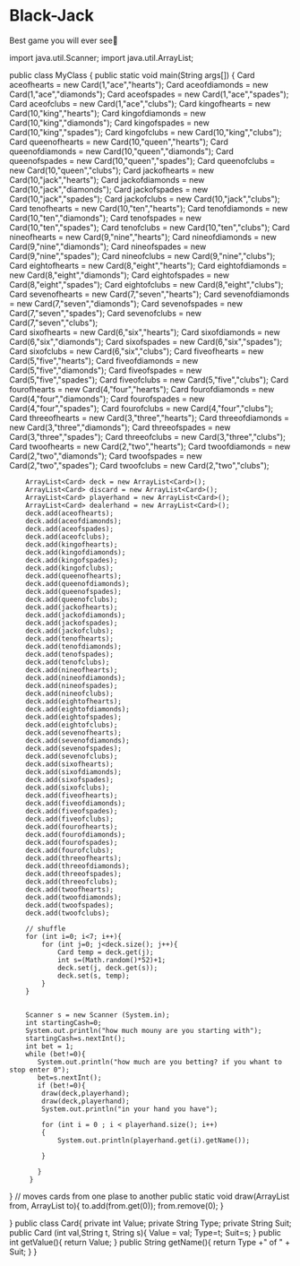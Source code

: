 # Black-Jack
Best game you will ever see🤯

import java.util.Scanner;
import java.util.ArrayList;

public class MyClass {
    public static void main(String args[]) {
        Card aceofhearts = new Card(1,"ace","hearts");
        Card aceofdiamonds = new Card(1,"ace","diamonds");
        Card aceofspades = new Card(1,"ace","spades");
        Card aceofclubs = new Card(1,"ace","clubs");
        Card kingofhearts = new Card(10,"king","hearts");
        Card kingofdiamonds = new Card(10,"king","diamonds");
        Card kingofspades = new Card(10,"king","spades");
        Card kingofclubs = new Card(10,"king","clubs");
        Card queenofhearts = new Card(10,"queen","hearts");
        Card queenofdiamonds = new Card(10,"queen","diamonds");
        Card queenofspades = new Card(10,"queen","spades");
        Card queenofclubs = new Card(10,"queen","clubs");
        Card jackofhearts = new Card(10,"jack","hearts");
        Card jackofdiamonds = new Card(10,"jack","diamonds");
        Card jackofspades = new Card(10,"jack","spades");
        Card jackofclubs = new Card(10,"jack","clubs");
        Card tenofhearts = new Card(10,"ten","hearts");
        Card tenofdiamonds = new Card(10,"ten","diamonds");
        Card tenofspades = new Card(10,"ten","spades");
        Card tenofclubs = new Card(10,"ten","clubs");
        Card nineofhearts = new Card(9,"nine","hearts");
        Card nineofdiamonds = new Card(9,"nine","diamonds");
        Card nineofspades = new Card(9,"nine","spades");
        Card nineofclubs = new Card(9,"nine","clubs");
        Card eightofhearts = new Card(8,"eight","hearts");
        Card eightofdiamonds = new Card(8,"eight","diamonds");
        Card eightofspades = new Card(8,"eight","spades");
        Card eightofclubs = new Card(8,"eight","clubs");
        Card sevenofhearts = new Card(7,"seven","hearts");
        Card sevenofdiamonds = new Card(7,"seven","diamonds");
        Card sevenofspades = new Card(7,"seven","spades");
        Card sevenofclubs = new Card(7,"seven","clubs");    
        Card sixofhearts = new Card(6,"six","hearts");
        Card sixofdiamonds = new Card(6,"six","diamonds");
        Card sixofspades = new Card(6,"six","spades");
        Card sixofclubs = new Card(6,"six","clubs");
        Card fiveofhearts = new Card(5,"five","hearts");
        Card fiveofdiamonds = new Card(5,"five","diamonds");
        Card fiveofspades = new Card(5,"five","spades");
        Card fiveofclubs = new Card(5,"five","clubs");
        Card fourofhearts = new Card(4,"four","hearts");
        Card fourofdiamonds = new Card(4,"four","diamonds");
        Card fourofspades = new Card(4,"four","spades");
        Card fourofclubs = new Card(4,"four","clubs");
        Card threeofhearts = new Card(3,"three","hearts");
        Card threeofdiamonds = new Card(3,"three","diamonds");
        Card threeofspades = new Card(3,"three","spades");
        Card threeofclubs = new Card(3,"three","clubs");
        Card twoofhearts = new Card(2,"two","hearts");
        Card twoofdiamonds = new Card(2,"two","diamonds");
        Card twoofspades = new Card(2,"two","spades");
        Card twoofclubs = new Card(2,"two","clubs");
        
        
        ArrayList<Card> deck = new ArrayList<Card>();
        ArrayList<Card> discard = new ArrayList<Card>();
        ArrayList<Card> playerhand = new ArrayList<Card>();
        ArrayList<Card> dealerhand = new ArrayList<Card>();
        deck.add(aceofhearts);
        deck.add(aceofdiamonds);
        deck.add(aceofspades);
        deck.add(aceofclubs);
        deck.add(kingofhearts);
        deck.add(kingofdiamonds);
        deck.add(kingofspades);
        deck.add(kingofclubs);
        deck.add(queenofhearts);
        deck.add(queenofdiamonds);
        deck.add(queenofspades);
        deck.add(queenofclubs);
        deck.add(jackofhearts);
        deck.add(jackofdiamonds);
        deck.add(jackofspades);
        deck.add(jackofclubs);
        deck.add(tenofhearts);
        deck.add(tenofdiamonds);
        deck.add(tenofspades);
        deck.add(tenofclubs);
        deck.add(nineofhearts);
        deck.add(nineofdiamonds);
        deck.add(nineofspades);
        deck.add(nineofclubs);
        deck.add(eightofhearts);
        deck.add(eightofdiamonds);
        deck.add(eightofspades);
        deck.add(eightofclubs);
        deck.add(sevenofhearts);
        deck.add(sevenofdiamonds);
        deck.add(sevenofspades);
        deck.add(sevenofclubs);
        deck.add(sixofhearts);
        deck.add(sixofdiamonds);
        deck.add(sixofspades);
        deck.add(sixofclubs);
        deck.add(fiveofhearts);
        deck.add(fiveofdiamonds);
        deck.add(fiveofspades);
        deck.add(fiveofclubs);
        deck.add(fourofhearts);
        deck.add(fourofdiamonds);
        deck.add(fourofspades);
        deck.add(fourofclubs);
        deck.add(threeofhearts);
        deck.add(threeofdiamonds);
        deck.add(threeofspades);
        deck.add(threeofclubs);
        deck.add(twoofhearts);
        deck.add(twoofdiamonds);
        deck.add(twoofspades);
        deck.add(twoofclubs);
        
        // shuffle  
        for (int i=0; i<7; i++){
            for (int j=0; j<deck.size(); j++){
                Card temp = deck.get(j);
                int s=(Math.random()*52)+1;
                deck.set(j, deck.get(s));
                deck.set(s, temp);
            }
        }
        
        
        Scanner s = new Scanner (System.in);
        int startingCash=0;
        System.out.println("how much mouny are you starting with");
        startingCash=s.nextInt();
        int bet = 1;
        while (bet!=0){
           System.out.println("how much are you betting? if you whant to stop enter 0");
           bet=s.nextInt();
           if (bet!=0){
            draw(deck,playerhand);
            draw(deck,playerhand);
            System.out.println("in your hand you have");
        
            for (int i = 0 ; i < playerhand.size(); i++)
            {
                System.out.println(playerhand.get(i).getName());
        
            }
            
           }
         }
}
// moves cards from one plase to another 
    public static void draw(ArrayList<Card> from, ArrayList<Card> to){
          to.add(from.get(0));
          from.remove(0);
    }
    



}
public class Card{
    private int Value; 
    private String Type;
    private String Suit; 
    public Card (int val,String t, String s){
        Value = val;
        Type=t;
        Suit=s;
    }
    public int getValue(){
        return Value;
    }
    public String getName(){
        return Type +" of " + Suit;
    }
}


